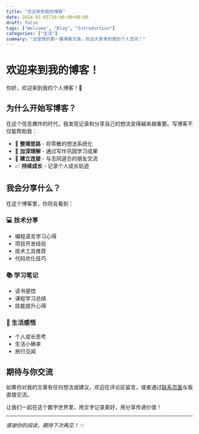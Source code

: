 ```yaml
---
title: "欢迎来到我的博客"
date: 2024-01-01T10:00:00+08:00
draft: false
tags: ["Welcome", "Blog", "Introduction"]
categories: ["生活"]
summary: "这是我的第一篇博客文章，欢迎大家来到我的个人空间！"
---
```


# 欢迎来到我的博客！

你好，欢迎来到我的个人博客！🎉

## 为什么开始写博客？

在这个信息爆炸的时代，我发现记录和分享自己的想法变得越来越重要。写博客不仅能帮助我：

- 📝 **整理思路** - 将零散的想法系统化
- 🎯 **加深理解** - 通过写作巩固学习成果
- 🤝 **建立连接** - 与志同道合的朋友交流
- 📈 **持续成长** - 记录个人成长轨迹

## 我会分享什么？

在这个博客里，你将会看到：

### 💻 技术分享
- 编程语言学习心得
- 项目开发经验
- 技术工具推荐
- 代码优化技巧

### 📚 学习笔记
- 读书感悟
- 课程学习总结
- 技能提升心得

### 🌟 生活感悟
- 个人成长思考
- 生活小确幸
- 旅行见闻

## 期待与你交流

如果你对我的文章有任何想法或建议，欢迎在评论区留言，或者通过[联系页面](/contact/)与我直接交流。

让我们一起在这个数字世界里，用文字记录美好，用分享传递价值！

---

*感谢你的阅读，期待下次再见！* ✨
